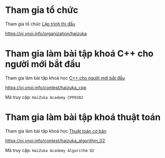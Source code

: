 # Tham gia tổ chức

Tham gia tổ chức [Lập trình thi đấu](https://oj.vnoi.info/organization/haizuka)

https://oj.vnoi.info/organization/haizuka

# Tham gia làm bài tập khoá C++ cho người mới bắt đầu

Tham gia làm bài tập khoá học [C++ cho người mới bắt đầu](https://oj.vnoi.info/contest/haizuka_cpp)

https://oj.vnoi.info/contest/haizuka_cpp

Mã truy cập: `HaiZuka Academy CPP0302`

# Tham gia làm bài tập khoá thuật toán

Tham gia làm bài tập khoá học [Thuật toán cơ bản](https://oj.vnoi.info/contest/haizuka_algorithm_02)

https://oj.vnoi.info/contest/haizuka_algorithm_02

Mã truy cập: `HaiZuka Academy Algorithm 02`